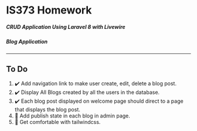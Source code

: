 # IS373 Homework
##### CRUD Application Using Laravel 8 with Livewire
##### Blog Application
---
## To Do
1. ✔️ Add navigation link to make user create, edit, delete a blog post.
2. ✔️ Display All Blogs created by all the users in the database.
3. ✔️ Each blog post displayed on welcome page should direct to a page that displays the blog post.
4. 🚧 Add publish state in each blog in admin page.
5. 🔄 Get comfortable with tailwindcss.
